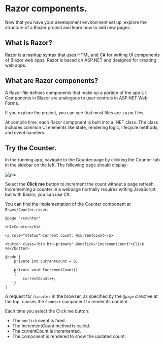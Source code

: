 # Razor components.
Now that you have your development environment set up, explore the structure of a Blazor project and learn how to add new pages.

## What is Razor?
Razor is a markup syntax that uses HTML and C# for writing UI components of Blazor web apps.
Razor is based on ASP.NET and designed for creating web apps.

## What are Razor components?
A Razor file defines components that make up a portion of the app UI. Components in Blazor are analogous to user controls in ASP.NET Web Forms.

If you explore the project, you can see that most files are .razor files.

At compile time, each Razor component is built into a .NET class. The class includes common UI elements like state, rendering logic, lifecycle methods, and event handlers.

## Try the Counter.
In the running app, navigate to the Counter page by clicking the Counter tab in the sidebar on the left. The following page should display:

![pic](https://learn.microsoft.com/en-us/training/modules/build-blazor-webassembly-visual-studio-code/media/counter.png)

Select the **Click me** button to increment the count without a page refresh. Incrementing a counter in a webpage normally requires writing JavaScript, but with Blazor, you can use C#.

You can find the implementation of the Counter component at `Pages/Counter.razor`.

```razor
@page "/counter"

<h1>Counter</h1>

<p role="status">Current count: @currentCount</p>

<button class="btn btn-primary" @onclick="IncrementCount">Click me</button>

@code {
    private int currentCount = 0;

    private void IncrementCount()
    {
        currentCount++;
    }
}
```
A request for `/counter` in the browser, as specified by the `@page` directive at the top, causes the `Counter` component to render its content.

Each time you select the Click me button:
* The `onclick` event is fired.
* The IncrementCount method is called.
* The currentCount is incremented.
* The component is rendered to show the updated count.